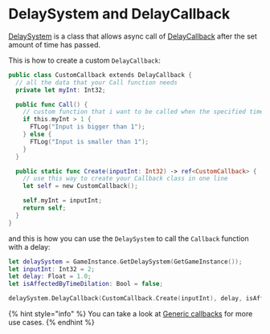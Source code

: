 # DelaySystem and DelayCallback

[DelaySystem](https://nativedb.red4ext.com/DelaySystem) is a class that allows async call of [DelayCallback](https://nativedb.red4ext.com/DelayCallback) after the set amount of time has passed.

This is how to create a custom `DelayCallback`:

```swift
public class CustomCallback extends DelayCallback {
  // all the data that your Call function needs
  private let myInt: Int32;

  public func Call() {
    // custom function that i want to be called when the specified time has passed
    if this.myInt > 1 {
      FTLog("Input is bigger than 1");
    } else {
      FTLog("Input is smaller than 1");
    }
  }

  public static func Create(inputInt: Int32) -> ref<CustomCallback> {
    // use this way to create your Callback class in one line
    let self = new CustomCallback();

    self.myInt = inputInt;
    return self;
  }
}
```

and this is how you can use the `DelaySystem` to call the `Callback` function with a delay:

```swift
let delaySystem = GameInstance.GetDelaySystem(GetGameInstance());
let inputInt: Int32 = 2;
let delay: Float = 1.0;
let isAffectedByTimeDilation: Bool = false;

delaySystem.DelayCallback(CustomCallback.Create(inputInt), delay, isAffectedByTimeDilation);
```

{% hint style="info" %}
You can take a look at [Generic callbacks](generic-callbacks.md) for more use cases.
{% endhint %}
